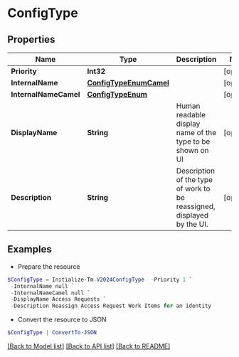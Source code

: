 # ConfigType
## Properties

Name | Type | Description | Notes
------------ | ------------- | ------------- | -------------
**Priority** | **Int32** |  | [optional] 
**InternalName** | [**ConfigTypeEnumCamel**](ConfigTypeEnumCamel.md) |  | [optional] 
**InternalNameCamel** | [**ConfigTypeEnum**](ConfigTypeEnum.md) |  | [optional] 
**DisplayName** | **String** | Human readable display name of the type to be shown on UI | [optional] 
**Description** | **String** | Description of the type of work to be reassigned, displayed by the UI. | [optional] 

## Examples

- Prepare the resource
```powershell
$ConfigType = Initialize-Tm.V2024ConfigType  -Priority 1 `
 -InternalName null `
 -InternalNameCamel null `
 -DisplayName Access Requests `
 -Description Reassign Access Request Work Items for an identity
```

- Convert the resource to JSON
```powershell
$ConfigType | ConvertTo-JSON
```

[[Back to Model list]](../README.md#documentation-for-models) [[Back to API list]](../README.md#documentation-for-api-endpoints) [[Back to README]](../README.md)

